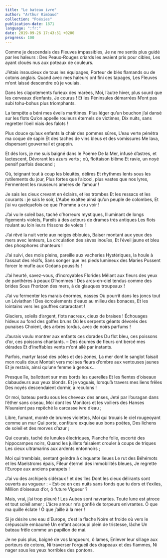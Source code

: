 ```yaml
---
title: "Le bateau ivre"
author: "Arthur Rimbaud"
collection: "Poésies"
publication-date: 1871
language: ":fr:"
date: 2019-09-26 17:43:51 +0200
progress: 100
---
```

Comme je descendais des Fleuves impassibles,
Je ne me sentis plus guidé par les haleurs :
Des Peaux-Rouges criards les avaient pris pour cibles,
Les ayant cloués nus aux poteaux de couleurs.

J’étais insoucieux de tous les équipages,
Porteur de blés flamands ou de cotons anglais.
Quand avec mes haleurs ont fini ces tapages,
Les Fleuves m’ont laissé descendre où je voulais.

Dans les clapotements furieux des marées,
Moi, l’autre hiver, plus sourd que les cerveaux d’enfants,
Je courus ! Et les Péninsules démarrées
N’ont pas subi tohu-bohus plus triomphants.

La tempête a béni mes éveils maritimes.
Plus léger qu’un bouchon j’ai dansé sur les flots
Qu’on appelle rouleurs éternels de victimes,
Dix nuits, sans regretter l’oeil niais des falots !

Plus douce qu’aux enfants la chair des pommes sûres,
L’eau verte pénétra ma coque de sapin
Et des taches de vins bleus et des vomissures
Me lava, dispersant gouvernail et grappin.

Et dès lors, je me suis baigné dans le Poème
De la Mer, infusé d’astres, et lactescent,
Dévorant les azurs verts ; où, flottaison blême
Et ravie, un noyé pensif parfois descend ;

Où, teignant tout à coup les bleuités, délires
Et rhythmes lents sous les rutilements du jour,
Plus fortes que l’alcool, plus vastes que nos lyres,
Fermentent les rousseurs amères de l’amour !

Je sais les cieux crevant en éclairs, et les trombes
Et les ressacs et les courants : je sais le soir,
L’Aube exaltée ainsi qu’un peuple de colombes,
Et j’ai vu quelquefois ce que l’homme a cru voir !

J’ai vu le soleil bas, taché d’horreurs mystiques,
Illuminant de longs figements violets,
Pareils à des acteurs de drames très antiques
Les flots roulant au loin leurs frissons de volets !

J’ai rêvé la nuit verte aux neiges éblouies,
Baiser montant aux yeux des mers avec lenteurs,
La circulation des sèves inouïes,
Et l’éveil jaune et bleu des phosphores chanteurs !

J’ai suivi, des mois pleins, pareille aux vacheries
Hystériques, la houle à l’assaut des récifs,
Sans songer que les pieds lumineux des Maries
Pussent forcer le mufle aux Océans poussifs !

J’ai heurté, savez-vous, d’incroyables Florides
Mêlant aux fleurs des yeux de panthères à peaux
D’hommes ! Des arcs-en-ciel tendus comme des brides
Sous l’horizon des mers, à de glauques troupeaux !

J’ai vu fermenter les marais énormes, nasses
Où pourrit dans les joncs tout un Léviathan !
Des écroulements d’eaux au milieu des bonaces,
Et les lointains vers les gouffres cataractant !

Glaciers, soleils d’argent, flots nacreux, cieux de braises !
Échouages hideux au fond des golfes bruns
Où les serpents géants dévorés des punaises
Choient, des arbres tordus, avec de noirs parfums !

J’aurais voulu montrer aux enfants ces dorades
Du flot bleu, ces poissons d’or, ces poissons chantants.
– Des écumes de fleurs ont bercé mes dérades
Et d’ineffables vents m’ont ailé par instants.

Parfois, martyr lassé des pôles et des zones,
La mer dont le sanglot faisait mon roulis doux
Montait vers moi ses fleurs d’ombre aux ventouses jaunes
Et je restais, ainsi qu’une femme à genoux…

Presque île, ballottant sur mes bords les querelles
Et les fientes d’oiseaux clabaudeurs aux yeux blonds.
Et je voguais, lorsqu’à travers mes liens frêles
Des noyés descendaient dormir, à reculons !

Or moi, bateau perdu sous les cheveux des anses,
Jeté par l’ouragan dans l’éther sans oiseau,
Moi dont les Monitors et les voiliers des Hanses
N’auraient pas repêché la carcasse ivre d’eau ;

Libre, fumant, monté de brumes violettes,
Moi qui trouais le ciel rougeoyant comme un mur
Qui porte, confiture exquise aux bons poètes,
Des lichens de soleil et des morves d’azur ;

Qui courais, taché de lunules électriques,
Planche folle, escorté des hippocampes noirs,
Quand les juillets faisaient crouler à coups de triques
Les cieux ultramarins aux ardents entonnoirs ;

Moi qui tremblais, sentant geindre à cinquante lieues
Le rut des Béhémots et les Maelstroms épais,
Fileur éternel des immobilités bleues,
Je regrette l’Europe aux anciens parapets !

J’ai vu des archipels sidéraux ! et des îles
Dont les cieux délirants sont ouverts au vogueur :
– Est-ce en ces nuits sans fonds que tu dors et t’exiles,
Million d’oiseaux d’or, ô future Vigueur ?

Mais, vrai, j’ai trop pleuré ! Les Aubes sont navrantes.
Toute lune est atroce et tout soleil amer :
L’âcre amour m’a gonflé de torpeurs enivrantes.
Ô que ma quille éclate ! Ô que j’aille à la mer !

Si je désire une eau d’Europe, c’est la flache
Noire et froide où vers le crépuscule embaumé
Un enfant accroupi plein de tristesse, lâche
Un bateau frêle comme un papillon de mai.

Je ne puis plus, baigné de vos langueurs, ô lames,
Enlever leur sillage aux porteurs de cotons,
Ni traverser l’orgueil des drapeaux et des flammes,
Ni nager sous les yeux horribles des pontons.